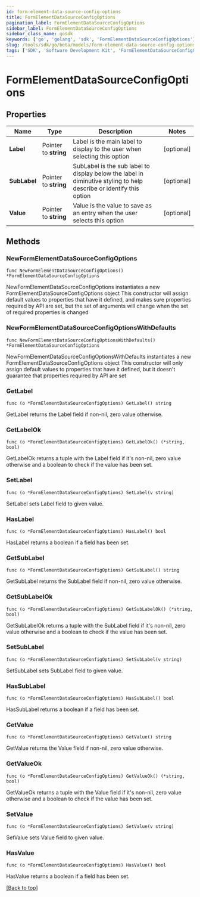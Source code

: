 ```yaml
---
id: form-element-data-source-config-options
title: FormElementDataSourceConfigOptions
pagination_label: FormElementDataSourceConfigOptions
sidebar_label: FormElementDataSourceConfigOptions
sidebar_class_name: gosdk
keywords: ['go', 'golang', 'sdk', 'FormElementDataSourceConfigOptions'] 
slug: /tools/sdk/go/beta/models/form-element-data-source-config-options
tags: ['SDK', 'Software Development Kit', 'FormElementDataSourceConfigOptions']
---
```


# FormElementDataSourceConfigOptions

## Properties

Name | Type | Description | Notes
------------ | ------------- | ------------- | -------------
**Label** |  Pointer to **string** | Label is the main label to display to the user when selecting this option | [optional] 
**SubLabel** |  Pointer to **string** | SubLabel is the sub label to display below the label in diminutive styling to help describe or identify this option | [optional] 
**Value** |  Pointer to **string** | Value is the value to save as an entry when the user selects this option | [optional] 

## Methods

### NewFormElementDataSourceConfigOptions

`func NewFormElementDataSourceConfigOptions() *FormElementDataSourceConfigOptions`

NewFormElementDataSourceConfigOptions instantiates a new FormElementDataSourceConfigOptions object
This constructor will assign default values to properties that have it defined,
and makes sure properties required by API are set, but the set of arguments
will change when the set of required properties is changed

### NewFormElementDataSourceConfigOptionsWithDefaults

`func NewFormElementDataSourceConfigOptionsWithDefaults() *FormElementDataSourceConfigOptions`

NewFormElementDataSourceConfigOptionsWithDefaults instantiates a new FormElementDataSourceConfigOptions object
This constructor will only assign default values to properties that have it defined,
but it doesn't guarantee that properties required by API are set

### GetLabel

`func (o *FormElementDataSourceConfigOptions) GetLabel() string`

GetLabel returns the Label field if non-nil, zero value otherwise.

### GetLabelOk

`func (o *FormElementDataSourceConfigOptions) GetLabelOk() (*string, bool)`

GetLabelOk returns a tuple with the Label field if it's non-nil, zero value otherwise
and a boolean to check if the value has been set.

### SetLabel

`func (o *FormElementDataSourceConfigOptions) SetLabel(v string)`

SetLabel sets Label field to given value.

### HasLabel

`func (o *FormElementDataSourceConfigOptions) HasLabel() bool`

HasLabel returns a boolean if a field has been set.

### GetSubLabel

`func (o *FormElementDataSourceConfigOptions) GetSubLabel() string`

GetSubLabel returns the SubLabel field if non-nil, zero value otherwise.

### GetSubLabelOk

`func (o *FormElementDataSourceConfigOptions) GetSubLabelOk() (*string, bool)`

GetSubLabelOk returns a tuple with the SubLabel field if it's non-nil, zero value otherwise
and a boolean to check if the value has been set.

### SetSubLabel

`func (o *FormElementDataSourceConfigOptions) SetSubLabel(v string)`

SetSubLabel sets SubLabel field to given value.

### HasSubLabel

`func (o *FormElementDataSourceConfigOptions) HasSubLabel() bool`

HasSubLabel returns a boolean if a field has been set.

### GetValue

`func (o *FormElementDataSourceConfigOptions) GetValue() string`

GetValue returns the Value field if non-nil, zero value otherwise.

### GetValueOk

`func (o *FormElementDataSourceConfigOptions) GetValueOk() (*string, bool)`

GetValueOk returns a tuple with the Value field if it's non-nil, zero value otherwise
and a boolean to check if the value has been set.

### SetValue

`func (o *FormElementDataSourceConfigOptions) SetValue(v string)`

SetValue sets Value field to given value.

### HasValue

`func (o *FormElementDataSourceConfigOptions) HasValue() bool`

HasValue returns a boolean if a field has been set.


[[Back to top]](#) 


